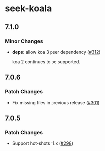 # seek-koala

## 7.1.0

### Minor Changes

- **deps:** allow koa 3 peer dependency ([#312](https://github.com/seek-oss/koala/pull/312))

  koa 2 continues to be supported.

## 7.0.6

### Patch Changes

- Fix missing files in previous release ([#301](https://github.com/seek-oss/koala/pull/301))

## 7.0.5

### Patch Changes

- Support hot-shots 11.x ([#298](https://github.com/seek-oss/koala/pull/298))
